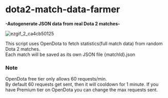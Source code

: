 # dota2-match-data-farmer
 **-Autogenerate JSON data from real Dota 2 matches-**

![ezgif_2_ca4cb50125](https://user-images.githubusercontent.com/116339318/211147011-9c69b4f8-53e0-44b9-aef9-1149a3afac81.gif)

This script uses OpenDota to fetch statistics(full match data) from random Dota 2 matches. <br>
Each match will be saved as its own JSON file {matchId}.json

### Note
OpenDota free tier only allows 60 requests/min.<br>
By default 60 requests get sent, then it will cooldown for 1 minute. If you have Premium tier on OpenDota you can change the max requests sent.
